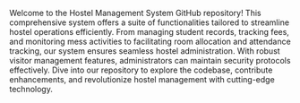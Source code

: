 Welcome to the Hostel Management System GitHub repository! 
This comprehensive system offers a suite of functionalities tailored to streamline hostel operations efficiently. 
From managing student records, tracking fees, and monitoring mess activities to facilitating room allocation and attendance tracking, our system ensures seamless hostel administration. 
With robust visitor management features, administrators can maintain security protocols effectively. Dive into our repository to explore the codebase, contribute enhancements, and revolutionize hostel management with cutting-edge technology.
